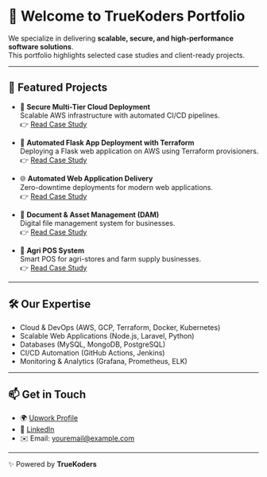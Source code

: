 # 👋 Welcome to TrueKoders Portfolio

We specialize in delivering **scalable, secure, and high-performance software solutions**.  
This portfolio highlights selected case studies and client-ready projects.  

---

## 🚀 Featured Projects

- 🔐 **Secure Multi-Tier Cloud Deployment**  
  Scalable AWS infrastructure with automated CI/CD pipelines.  
  👉 [Read Case Study](./project1/README.md)  

- 🚀 **Automated Flask App Deployment with Terraform**  
  Deploying a Flask web application on AWS using Terraform provisioners.  
  👉 [Read Case Study](./aws-flask-deploy-terraform/README.md)   

- 🌐 **Automated Web Application Delivery**  
  Zero-downtime deployments for modern web applications.  
  👉 [Read Case Study](./project3/README.md)  

- 📁 **Document & Asset Management (DAM)**  
  Digital file management system for businesses.  
  👉 [Read Case Study](./dam/README.md)  

- 🌾 **Agri POS System**  
  Smart POS for agri-stores and farm supply businesses.  
  👉 [Read Case Study](./agri-pos/README.md)  

---

## 🛠️ Our Expertise
- Cloud & DevOps (AWS, GCP, Terraform, Docker, Kubernetes)  
- Scalable Web Applications (Node.js, Laravel, Python)  
- Databases (MySQL, MongoDB, PostgreSQL)  
- CI/CD Automation (GitHub Actions, Jenkins)  
- Monitoring & Analytics (Grafana, Prometheus, ELK)  

---

## 📫 Get in Touch
- 🌍 [Upwork Profile](#)  
- 💼 [LinkedIn](#)  
- ✉️ Email: youremail@example.com  

---

✨ Powered by **TrueKoders**
